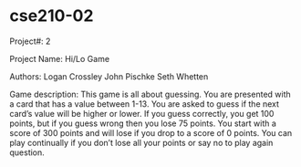 # cse210-02

Project#: 2

Project Name: Hi/Lo Game

Authors: 
Logan Crossley
John Pischke
Seth Whetten

Game description:
This game is all about guessing. You are presented with a card that has a value between 1-13. You are asked to guess if the next card’s value will be higher or lower. If you guess correctly, you get 100 points, but if you guess wrong then you lose 75 points. You start with a score of 300 points and will lose if you drop to a score of 0 points. You can play continually if you don’t lose all your points or say no to play again question. 
